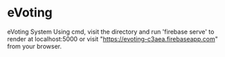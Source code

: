 # eVoting
eVoting System
Using cmd, visit the directory and run 'firebase serve' to render at localhost:5000 or visit "https://evoting-c3aea.firebaseapp.com" from 
your browser.

